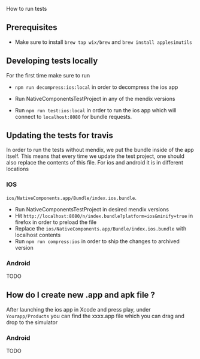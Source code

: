 How to run tests

## Prerequisites

-   Make sure to install `brew tap wix/brew` and `brew install applesimutils`

## Developing tests locally

For the first time make sure to run

-   `npm run decompress:ios:local` in order to decompress the ios app

-   Run NativeComponentsTestProject in any of the mendix versions
-   Run `npm run test:ios:local` in order to run the ios app which will connect to `localhost:8080` for bundle requests.

## Updating the tests for travis

In order to run the tests without mendix, we put the bundle inside of the app itself. This means that every time we
update the test project, one should also replace the contents of this file. For ios and android it is in different
locations

### IOS

`ios/NativeComponents.app/Bundle/index.ios.bundle`.

-   Run NativeComponentsTestProject in desired mendix versions
-   Hit `http://localhost:8080/n/index.bundle?platform=ios&minify=true` in firefox in order to preload the file
-   Replace the `ios/NativeComponents.app/Bundle/index.ios.bundle` with localhost contents
-   Run `npm run compress:ios` in order to ship the changes to archived version

### Android

TODO

## How do I create new .app and apk file ?

After launching the ios app in Xcode and press play, under `Yourapp/Products` you can find the xxxx.app file which you
can drag and drop to the simulator

### Android

TODO
